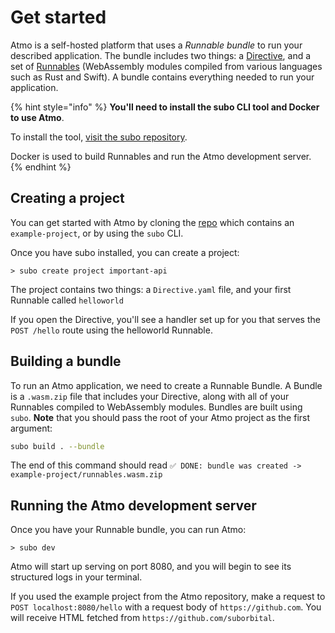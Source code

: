 # Get started

Atmo is a self-hosted platform that uses a _Runnable bundle_ to run your described application. The bundle includes two things: a [Directive](../concepts/the-directive.md), and a set of [Runnables](../concepts/runnables.md) \(WebAssembly modules compiled from various languages such as Rust and Swift\). A bundle contains everything needed to run your application.

{% hint style="info" %}
**You'll need to install the subo CLI tool and Docker to use Atmo**. 

To install the tool, [visit the subo repository](https://github.com/suborbital/subo).

Docker is used to build Runnables and run the Atmo development server.
{% endhint %}

## Creating a project

You can get started with Atmo by cloning the [repo](https://github.com/suborbital/atmo) which contains an `example-project`, or by using the `subo` CLI.

Once you have subo installed, you can create a project:

```text
> subo create project important-api
```

The project contains two things: a `Directive.yaml` file, and your first Runnable called `helloworld` 

If you open the Directive, you'll see a handler set up for you that serves the `POST /hello` route using the helloworld Runnable.

## Building a bundle

To run an Atmo application, we need to create a Runnable Bundle. A Bundle is a `.wasm.zip` file that includes your Directive, along with all of your Runnables compiled to WebAssembly modules. Bundles are built using `subo`. **Note** that you should pass the root of your Atmo project as the first argument:

```bash
subo build . --bundle
```

The end of this command should read `✅ DONE: bundle was created -> example-project/runnables.wasm.zip`

## Running the Atmo development server

Once you have your Runnable bundle, you can run Atmo:

```text
> subo dev
```

Atmo will start up serving on port 8080, and you will begin to see its structured logs in your terminal. 

If you used the example project from the Atmo repository, make a request to `POST localhost:8080/hello` with a request body of `https://github.com`. You will receive HTML fetched from `https://github.com/suborbital`.

